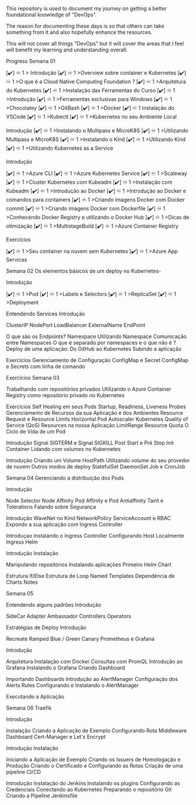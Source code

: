 This repository is used to document my journey on getting a better foundational knowledge of "DevOps".

The reason for documenting these days is so that others can take something from it and also hopefully enhance the resources.

This will not cover all things "DevOps" but it will cover the areas that I feel will benefit my learning and understanding overall.

Progress
Semana 01 

[✔️] ♾️ 1 > Introdução 
[✔️] ♾️ 1 >Overview sobre container e Kubernetes 
[✔️] ♾️ 1 >O que é a Cloud Native Computing Foundation ? 
[✔️] ♾️ 1 >Arquitetura do Kubernetes 
[✔️] ♾️ 1 >Instalação das Ferramentas do Curso 
[✔️] ♾️ 1 >Introdução 
[✔️] ♾️ 1 >Ferramentas exclusivas para Windows 
[✔️] ♾️ 1 >Chocolatey 
[✔️] ♾️ 1 >GitBash 
[✔️] ♾️ 1 >Docker 
[✔️] ♾️ 1 Instalação do VSCode 
[✔️] ♾️ 1 >Kubectl 
[✔️] ♾️ 1 >Kubernetes no seu Ambiente Local 

Introdução 
[✔️] ♾️ 1 >Instalando o Multipass e MicroK8S 
[✔️] ♾️ 1 >Utilizando Multipass e MicroK8S 
[✔️] ♾️ 1 >Instalando o Kind 
[✔️] ♾️ 1 >Utilizando Kind 
[✔️] ♾️ 1 >Utilizando Kubernetes as a Service 

Introdução 

[✔️] ♾️ 1 >Azure CLI 
[✔️] ♾️ 1 >Azure Kubernetes Service 
[✔️] ♾️ 1 >Scaleway 
[✔️] ♾️ 1 >Cluster Kubernetes com Kubeadm 
[✔️] ♾️ 1 >Instalação com Kubeadm 
[✔️] ♾️ 1 >Introdução ao Docker 
[✔️] ♾️ 1 >Introdução ao Docker e comandos para containers 
[✔️] ♾️ 1 >Criando imagens Docker com Docker commit 
[✔️] ♾️ 1 >Criando imagens Docker com Dockerfile 
[✔️] ♾️ 1 >Conhecendo Docker Registry e utilizando o Docker Hub 
[✔️] ♾️ 1 >Dicas de otimização 
[✔️] ♾️ 1 >MultistageBuild 
[✔️] ♾️ 1 >Azure Container Registry 

Exercícios 

[✔️] ♾️ 1 >Seu container na nuvem sem Kubernetes 
[✔️] ♾️ 1 >Azure App Services 

Semana 02 
Os elementos básicos de um deploy no Kubernetes- 

Introdução 

[✔️] ♾️ 1 >Pod 
[✔️] ♾️ 1 >Labels e Selectors 
[✔️] ♾️ 1 >ReplicaSet 
[✔️] ♾️ 1 >Deployment 

Entendendo Services 
Introdução 

ClusterIP 
NodePort 
LoadBalancer 
ExternalName 
EndPoint 

O que são os Endpoints? 
Namespace 
Utilizando Namespace 
Comunicação entre Namespaces 
O que é separado por namespaces e o que não é ? 
Deploy de uma aplicação: Do GitHub ao Kubernetes 
Subindo a aplicação 

Exercícios 
Gerenciamento de Configuração 
ConfigMap e Secret 
ConfigMap e Secrets com linha de comando 

Exercícios 
Semana 03 

Trabalhando com repositórios privados 
Utilizando o Azure Container Registry como repositório privado no Kubernetes 

Exercícios 
Self Healing em seus Pods 
Startup, Readiness, Liveness Probes 
Gerenciamento de Recursos da sua Aplicação e dos Ambientes 
Resource Request e Resource Limits 
Horizontal Pod Autoscaler 
Kubernetes Quality of Service (QoS) 
Resources na nossa Aplicação 
LimitRange 
Resource Quota 
O Ciclo de Vida de um Pod 

Introdução 
Signal SIGTERM e Signal SIGKILL 
Post Start e Pré Stop 
Init Container 
Lidando com volumes no Kubernetes 

Introdução 
Criando um Volume HostPath 
Utilizando volume do seu provedor de nuvem 
Outros modos de deploy 
StatefulSet 
DaemonSet 
Job e CronJob 

Semana 04 
Gerenciando a distribuição dos Pods 

Introdução 

Node Selector 
Node Affinity 
Pod Affinity e Pod Antiaffinity 
Taint e Tolerations 
Falando sobre Segurança 

Introdução 
WaveNet no Kind 
NetworkPolicy 
ServiceAccount e RBAC 
Expondo a sua aplicação com Ingress Controller 

Introduçao 
Instalando o Ingress Controller 
Configurando Host Localmente 
Ingress 
Helm 

Introdução 
Instalação 

Manipulando repositórios 
Instalando aplicações 
Primeiro Helm Chart 

Estrutura If/Else 
Estrutura de Loop 
Named Templates 
Dependência de Charts 
Notes 

Semana 05 

Entendendo alguns padrões 
Introdução 

SideCar 
Adapter 
Ambassador 
Controllers 
Operators 

Estratégias de Deploy 
Introdução 

Recreate 
Ramped 
Blue / Green 
Canary 
Prometheus e Grafana 

Introdução 

Arquitetura 
Instalação com Docker 
Consultas com PromQL 
Introdução ao Grafana 
Instalando o Grafana 
Criando Dashboard 

Importando Dashboards 
Introdução ao AlertManager 
Configuração dos Alerts Rules 
Configurando e Instalando o AlertManager 

Executando a Aplicação 

Semana 06 
Traefik 

Introdução 

Instalação 
Criando a Aplicação de Exemplo 
Configurando Rota 
Middleware 
Dashboard 
Cert-Manager e Let's Encrypt 

Introdução 
Instalação 

Iniciando a Aplicação de Exemplo 
Criando os Issuers de Homologação e Produção 
Criando o Certificado e Configurando as Rotas 
Criação de uma pipeline CI/CD 

Introdução 
Instalação do Jenkins 
Instalando os plugins 
Configurando as Credenciais 
Conectando ao Kubernetes 
Preparando o repositório Git 
Criando a Pipeline 
Jenkinsfile 

 
<!---
wiseticonsulting/wiseticonsulting is a ✨ special ✨ repository because its `README.md` (this file) appears on your GitHub profile.
You can click the Preview link to take a look at your changes. 
--->
